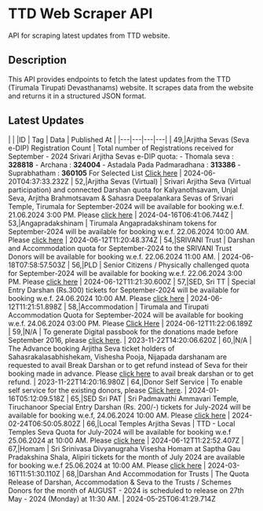# TTD Web Scraper API

API for scraping latest updates from TTD website.

## Description

This API provides endpoints to fetch the latest updates from the TTD (Tirumala Tirupati Devasthanams) website. It scrapes data from the website and returns it in a structured JSON format.

## Latest Updates
| | |ID | Tag | Data | Published At |
|---|---|---|---|
| 49,|Arjitha Sevas (Seva e-DIP) Registration Count | Total number of Registrations received for September - 2024 Srivari Arjitha Sevas e-DIP quota: - Thomala seva : **328818** - Archana : **324004** - Astadala Pada Padmaradhana : **313386** - Suprabhatham : **360105** For Selected List [Click here](https://ttdevasthanams.ap.gov.in/misc/images/v4/2024_06_20_EDIP_SELECTIONS.pdf) | 2024-06-20T04:37:33.232Z
| 52,|Arjitha Sevas (Virtual) | Srivari Arjitha Seva (Virtual participation) and connected Darshan quota for Kalyanothsavam, Unjal Seva, Arjitha Brahmotsavam & Sahasra Deepalankara Sevas of Srivari Temple, Tirumala for September-2024 will be available for booking w.e.f. 21.06.2024 3:00 PM. Please [click here](/virtual-seva/seva-instructions?templeName=%27Srivari%20Temple%27&flowIdentifier=virtual-seva&flow=virtual-seva) | 2024-04-16T06:41:06.744Z
| 53,|Angapradakshinam | Tirumala Angapradakshinam tokens for September-2024 will be available for booking w.e.f. 22.06.2024 10:00 AM. Please [click here](/apd/slot-booking?flow=apd&flowIdentifier=apd) | 2024-06-12T11:20:48.374Z
| 54,|SRIVANI Trust | Darshan and Accommodation quota for September-2024 to the SRIVANI Trust Donors will be available for booking w.e.f. 22.06.2024 11:00 AM. | 2024-06-18T07:58:57.503Z
| 56,|PLD | Senior Citizens / Physically challenged quota for September-2024 will be available for booking w.e.f. 22.06.2024 3:00 PM. Please [click here](/pld/slot-booking?flow=pld&flowIdentifier=pld) | 2024-06-12T11:21:30.600Z
| 57,|SED, Sri TT | Special Entry Darshan (Rs.300) tickets for September-2024 will be available for booking w.e.f. 24.06.2024 10:00 AM. Please [click here](/slot-booking?flow=sed&flowIdentifier=sed) | 2024-06-12T11:21:51.898Z
| 58,|Accommodation | Tirumala and Tirupati Accommodation Quota for September-2024 will be available for booking w.e.f. 24.06.2024 03:00 PM. Please [Click Here](/accommodation/instructions?flow=acc&flowIdentifier=acc) | 2024-06-12T11:22:06.189Z
| 59,|N/A | To generate Digital passbook for the donations made before September 2016, please [click here](https://tirupatibalaji.ap.gov.in/#/donorPassbook). | 2023-11-22T14:20:06.620Z
| 60,|N/A | The Advance booking Arjitha Seva ticket holders of Sahasrakalasabhishekam, Vishesha Pooja, Nijapada darshanam are requested to avail Break Darshan or to get refund instead of Seva for their booking made in advance. Please [click here](https://arjithaseva.tirupatibalaji.ap.gov.in/#/) to avail break darshan or to get refund. | 2023-11-22T14:20:16.980Z
| 64,|Donor Self Service | To enable self service for the existing donors, please [Click here](https://tirupatibalaji.ap.gov.in/#/donorSelfservice). | 2024-01-16T05:12:09.518Z
| 65,|SED Sri PAT | Sri Padmavathi Ammavari Temple, Tiruchanoor Special Entry Darshan (Rs. 200/-) tickets for July-2024 will be available for booking w.e.f, 24.06.2024 10:00 AM. Please [click here](/spat/slot-booking?flow=spat&flowIdentifier=spat) | 2024-02-24T06:50:05.802Z
| 66,|Local Temples Arjitha Sevas | TTD - Local Temples Seva Quota for July-2024 will be available for booking w.e.f 25.06.2024 at 10:00 AM. Please [click here](/arjitha-seva/slot-booking?section=pilgrim-details&flowIdentifier=arjitha-seva&templeName=Sri%20Padmavathi%20Ammavari%20Temple&sevaName=All) | 2024-06-12T11:22:52.407Z
| 67,|Homam | Sri Srinivasa Divyanugraha Visesha Homam at Saptha Gau Pradakshina Shala, Alipiri tickets for the month of July 2024 are available for booking w.e.f 25.06.2024 at 10:00 AM. Please [click here](/arjitha-seva/slot-booking?section=pilgrim-details&flowIdentifier=arjitha-seva&templeName=Sapthagiri%20Gau%20Pradakshina%20Shala&sevaName=Sri%20Srinivasa%20Divyaanugraha%20Homam) | 2024-03-16T11:51:30.110Z
| 68,|Darshan And Accommodation for Trusts | The Quota Release of Darshan, Accommodation & Seva to the Trusts / Schemes Donors for the month of AUGUST - 2024 is scheduled to release on 27th May - 2024 (Monday) at 11:30 AM. | 2024-05-25T06:41:29.714Z
